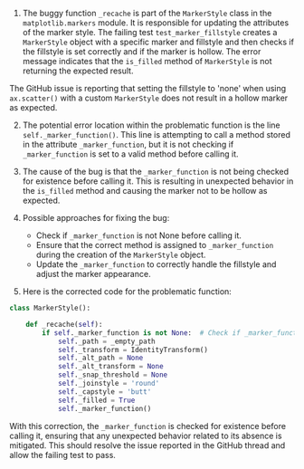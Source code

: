 1. The buggy function `_recache` is part of the `MarkerStyle` class in the `matplotlib.markers` module. It is responsible for updating the attributes of the marker style. The failing test `test_marker_fillstyle` creates a `MarkerStyle` object with a specific marker and fillstyle and then checks if the fillstyle is set correctly and if the marker is hollow. The error message indicates that the `is_filled` method of `MarkerStyle` is not returning the expected result.

The GitHub issue is reporting that setting the fillstyle to 'none' when using `ax.scatter()` with a custom `MarkerStyle` does not result in a hollow marker as expected.

2. The potential error location within the problematic function is the line `self._marker_function()`. This line is attempting to call a method stored in the attribute `_marker_function`, but it is not checking if `_marker_function` is set to a valid method before calling it.

3. The cause of the bug is that the `_marker_function` is not being checked for existence before calling it. This is resulting in unexpected behavior in the `is_filled` method and causing the marker not to be hollow as expected.

4. Possible approaches for fixing the bug:
   - Check if `_marker_function` is not None before calling it.
   - Ensure that the correct method is assigned to `_marker_function` during the creation of the `MarkerStyle` object.
   - Update the `_marker_function` to correctly handle the fillstyle and adjust the marker appearance.

5. Here is the corrected code for the problematic function:

```python
class MarkerStyle():

    def _recache(self):
        if self._marker_function is not None:  # Check if _marker_function is not None
            self._path = _empty_path
            self._transform = IdentityTransform()
            self._alt_path = None
            self._alt_transform = None
            self._snap_threshold = None
            self._joinstyle = 'round'
            self._capstyle = 'butt'
            self._filled = True
            self._marker_function()
```

With this correction, the `_marker_function` is checked for existence before calling it, ensuring that any unexpected behavior related to its absence is mitigated. This should resolve the issue reported in the GitHub thread and allow the failing test to pass.